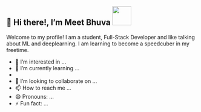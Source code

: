 ## 👋 Hi there!, I’m Meet Bhuva <img src="https://media.giphy.com/media/mGcNjsfWAjY5AEZNw6/giphy.gif" width="50"></h1>

Welcome to my profile! I am a student, Full-Stack Developer and like talking about ML and deeplearning. I am learning to become a speedcuber in my freetime.

- 👀 I’m interested in ...
- 🌱 I’m currently learning ...
- 
- 💞️ I’m looking to collaborate on ...
- 📫 How to reach me ...
- 😄 Pronouns: ...
- ⚡ Fun fact: ...

<!---
MeetBhuva1125/MeetBhuva1125 is a ✨ special ✨ repository because its `README.md` (this file) appears on your GitHub profile.
You can click the Preview link to take a look at your changes.
--->
